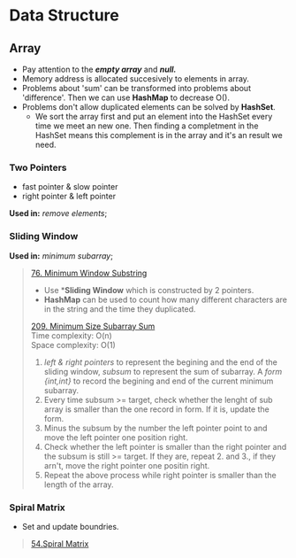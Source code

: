 # Data Structure

## Array

- Pay attention to the ***empty array*** and ***null.***
- Memory address is allocated succesively to elements in array.  
- Problems about 'sum' can be transformed into problems about 'difference'. Then we can use **HashMap** to decrease O().  
- Problems don't allow duplicated elements can be solved by **HashSet**.  
  - We sort the array first and put an element into the HashSet every time we meet an new one. Then finding a completment in the HashSet means this complement is in the array and it's an result we need.

### Two Pointers

- fast pointer & slow pointer
- right pointer & left pointer

**Used in:** *remove elements*;

### Sliding Window

**Used in:** *minimum subarray*;

>[76. Minimum Window Substring](https://leetcode.com/problems/minimum-window-substring/)
>
>- Use ***Sliding Window** which is constructed by 2 pointers.
>- **HashMap** can be used to count how many different characters are in the string and the time they duplicated.
>
>[209. Minimum Size Subarray Sum](https://leetcode.com/problems/minimum-size-subarray-sum/)  
> Time complexity: O(n)  
> Space complexity: O(1)
>
>1. *left & right pointers* to represent the begining and the end of the sliding window, *subsum* to represent the sum of subarray. A *form {int,int}* to record the begining and end of the current minimum subarray.
>2. Every time subsum >= target, check whether the lenght of sub array is smaller than the one record in form. If it is, update the form.  
>3. Minus the subsum by the number the left pointer point to and move the left pointer one position right.
>4. Check whether the left pointer is smaller than the right pointer and the subsum is still >= target. If they are, repeat 2. and 3., if they arn't, move the right pointer one positin right.
>5. Repeat the above process while right pointer is smaller than the length of the array.

### Spiral Matrix

- Set and update boundries.

>[54.Spiral Matrix](https://leetcode.com/problems/spiral-matrix/)
